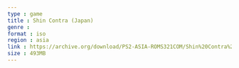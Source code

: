 ```yaml
---
type : game
title : Shin Contra (Japan)
genre : 
format : iso
region : asia
link : https://archive.org/download/PS2-ASIA-ROMS321COM/Shin%20Contra%20%28Japan%29.7z
size : 493MB
---
```

